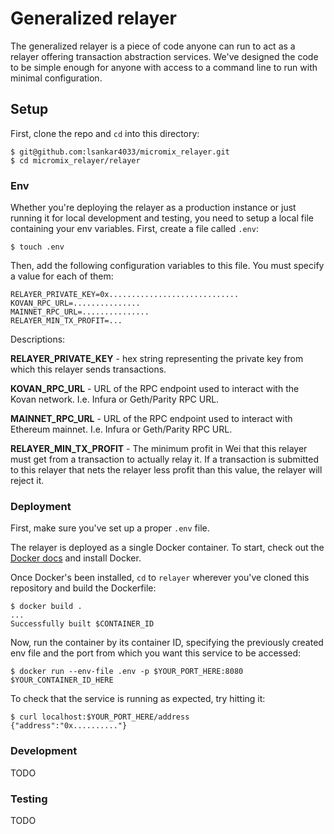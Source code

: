 # Generalized relayer

The generalized relayer is a piece of code anyone can run to act as a relayer offering transaction abstraction services. We've designed the code to be simple enough for anyone with access to a command line to run with minimal configuration.

## Setup

First, clone the repo and `cd` into this directory:

```
$ git@github.com:lsankar4033/micromix_relayer.git
$ cd micromix_relayer/relayer 
```

### Env

Whether you're deploying the relayer as a production instance or just running it for local development and testing, you need to setup a local file containing your env variables. First, create a file called `.env`:

```
$ touch .env
```

Then, add the following configuration variables to this file. You must specify a value for each of them:

```
RELAYER_PRIVATE_KEY=0x.............................
KOVAN_RPC_URL=...............
MAINNET_RPC_URL=...............
RELAYER_MIN_TX_PROFIT=...
```
Descriptions:

**RELAYER\_PRIVATE\_KEY** - hex string representing the private key from which this relayer sends transactions.

**KOVAN\_RPC\_URL** - URL of the RPC endpoint used to interact with the Kovan network. I.e. Infura or Geth/Parity RPC URL.


**MAINNET\_RPC\_URL** - URL of the RPC endpoint used to interact with Ethereum mainnet. I.e. Infura or Geth/Parity RPC URL.


**RELAYER\_MIN\_TX\_PROFIT** - The minimum profit in Wei that this relayer must get from a transaction to actually relay it. If a transaction is submitted to this relayer that nets the relayer less profit than this value, the relayer will reject it.

### Deployment
First, make sure you've set up a proper `.env` file.

The relayer is deployed as a single Docker container. To start, check out the [Docker docs](https://docs.docker.com) and install Docker.

Once Docker's been installed, `cd` to `relayer` wherever you've cloned this repository and build the Dockerfile:

```
$ docker build .
...
Successfully built $CONTAINER_ID
```

Now, run the container by its container ID, specifying the previously created env file and the port from which you want this service to be accessed:

```
$ docker run --env-file .env -p $YOUR_PORT_HERE:8080 $YOUR_CONTAINER_ID_HERE
```

To check that the service is running as expected, try hitting it:

```
$ curl localhost:$YOUR_PORT_HERE/address
{"address":"0x.........."}
``` 

### Development
TODO

### Testing
TODO

